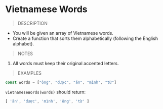 # Vietnamese Words

> DESCRIPTION

- You will be given an array of Vietnamese words.
- Create a function that sorts them alphabetically (following the English alphabet).

> NOTES

1. All words must keep their original accented letters.

> EXAMPLES

```js
const words = ["ông", "được", "ăn", "mình", "từ"]
```

`vietnameseWords(words)` should return:

```js
[ 'ăn', 'được', 'mình', 'ông', 'từ' ]
```
